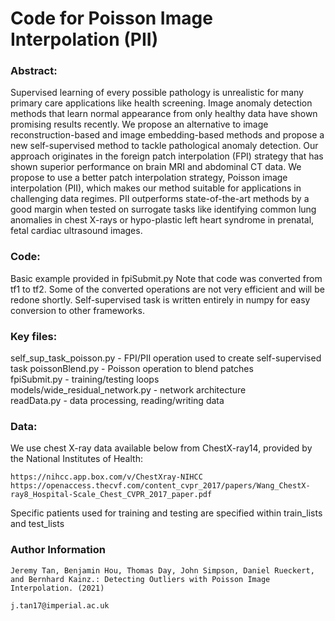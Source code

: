 # Code for Poisson Image Interpolation (PII)

### Abstract:
Supervised learning of every possible pathology is unrealistic for many primary care applications like health screening. Image anomaly detection methods that learn normal appearance from only healthy data have shown promising results recently. We propose an alternative to image reconstruction-based and image embedding-based methods and propose a new self-supervised method to tackle pathological anomaly detection. Our approach originates in the foreign patch interpolation (FPI) strategy that has shown superior performance on brain MRI and abdominal CT data. We propose to use a better patch interpolation strategy, Poisson image interpolation (PII), which makes our method suitable for applications in challenging data regimes. PII outperforms state-of-the-art methods by a good margin when tested on surrogate tasks like identifying common lung anomalies in chest X-rays or hypo-plastic left heart syndrome in prenatal, fetal cardiac ultrasound images.

### Code:
Basic example provided in fpiSubmit.py
Note that code was converted from tf1 to tf2. Some of the converted operations are not very efficient and will be redone shortly. Self-supervised task is written entirely in numpy for easy conversion to other frameworks.    

### Key files:  
self_sup_task_poisson.py - FPI/PII operation used to create self-supervised task
poissonBlend.py - Poisson operation to blend patches  
fpiSubmit.py - training/testing loops  
models/wide_residual_network.py - network architecture  
readData.py - data processing, reading/writing data 

### Data:
We use chest X-ray data available below from ChestX-ray14, provided by the National Institutes of Health:
```
https://nihcc.app.box.com/v/ChestXray-NIHCC
https://openaccess.thecvf.com/content_cvpr_2017/papers/Wang_ChestX-ray8_Hospital-Scale_Chest_CVPR_2017_paper.pdf
```
Specific patients used for training and testing are specified within train_lists and test_lists

### Author Information
```
Jeremy Tan, Benjamin Hou, Thomas Day, John Simpson, Daniel Rueckert, and Bernhard Kainz.: Detecting Outliers with Poisson Image Interpolation. (2021)

j.tan17@imperial.ac.uk
```


